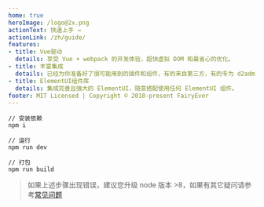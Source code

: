 ```yaml
---
home: true
heroImage: /logo@2x.png
actionText: 快速上手 →
actionLink: /zh/guide/
features:
- title: Vue驱动
  details: 享受 Vue + webpack 的开发体验，超快虚拟 DOM 和最省心的优化。
- title: 丰富集成
  details: 已经为你准备好了很可能用到的插件和组件，有的来自第三方，有的专为 d2admin 设计。
- title: ElementUI组件库
  details: 集成完善且强大的 ElementUI，随意搭配使用任何 ElementUI 组件。
footer: MIT Licensed | Copyright © 2018-present FairyEver
---
```


```
// 安装依赖
npm i

// 运行
npm run dev

// 打包
npm run build
```

> 如果上述步骤出现错误，建议您升级 node 版本 >8，如果有其它疑问请参考[常见问题](/zh/guide/q-a.html)